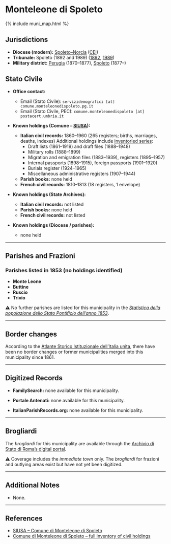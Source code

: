 # Monteleone di Spoleto

{% include muni_map.html %}

## Jurisdictions

* **Diocese (modern):** [Spoleto–Norcia](../dio/spoleto.md) ([CEI](https://www.chiesacattolica.it/annuario-cei/ricerca-parrocchie/))
* **Tribunale:** Spoleto (1892 and 1989) ([1892](https://www.google.it/books/edition/Bollettino_ufficiale_del_Ministero_di_gr/kRXd4t5fK-0C?hl=en&gbpv=1&pg=PA457&printsec=frontcover), [1989](https://www.google.it/books/edition/Gazzetta_ufficiale_della_Repubblica_ital/-Z6nogg-qMQC?hl=en&gbpv=1&pg=RA8-PA38&printsec=frontcover))
* **Military district:** [Perugia](../mil/perugia.md) (1870–1877), [Spoleto](../mil/spoleto.md) (1877–)

## Stato Civile

* **Office contact:**

  * Email (Stato Civile): `servizidemografici [at] comune.monteleonedispoleto.pg.it`
  * Email (Stato Civile, PEC): `comune.monteleonedispoleto [at] postacert.umbria.it`

* **Known holdings (Comune – [SIUSA](https://siusa-archivi.cultura.gov.it/cgi-bin/siusa/pagina.pl?TipoPag=comparc&Chiave=268120)):**
  
  * **Italian civil records:** 1860–1960 (265 registers; births, marriages, deaths, indexes)
    Additional holdings include [inventoried series](https://www.umbriacultura.it/SebinaOpac/resource/stato-civile-anagrafe-leva/SAM9024255?locale=eng&tabDoc=tabcontiene):
    * Draft lists (1861–1919) and draft files (1888–1948)
    * Military rolls (1888–1899)
    * Migration and emigration files (1883–1939), registers (1895–1957)
    * Internal passports (1898–1915), foreign passports (1901–1920)
    * Burials register (1924–1965)
    * Miscellaneous administrative registers (1907–1944)    
  * **Parish books:** none held
  * **French civil records:** 1810–1813 (18 registers, 1 envelope)

* **Known holdings (State Archives):**

  * **Italian civil records:** not listed
  * **Parish books:** none held
  * **French civil records:** not listed

* **Known holdings (Diocese / parishes):**

  * none held

---

## Parishes and Frazioni

### Parishes listed in 1853 (no holdings identified)

* **Monte Leone**
* **Buttine**
* **Ruscio**
* **Trivio**

⚠️ No further parishes are listed for this municipality in the *[Statistica della popolazione dello Stato Pontificio dell’anno 1853](https://www.google.it/books/edition/Statistics_della_popolazione_dello_Stato/v6dCAQAAMAAJ)*.

---

## Border changes

According to the [Atlante Storico Istituzionale dell’Italia unita](http://dati.san.beniculturali.it/asi/local/), there have been no border changes or former municipalities merged into this municipality since 1861.

---

## Digitized Records

* **FamilySearch:** none available for this municipality.

* **Portale Antenati:** none available for this municipality.

* **ItalianParishRecords.org:** none available for this municipality.

---

## Brogliardi

The *brogliardi* for this municipality are available through the [Archivio di Stato di Roma’s digital portal](https://imagoarchiviodistatoroma.cultura.gov.it/Gregoriano/s_brogliardi.php?Provincia=Spoleto&Denominazione=Monte%20Leone).

⚠️ Coverage includes the *immediate town* only. The *brogliardi* for frazioni and outlying areas exist but have not yet been digitized.

---

## Additional Notes

* None.

---

## References

* [SIUSA – Comune di Monteleone di Spoleto](https://siusa-archivi.cultura.gov.it/cgi-bin/siusa/pagina.pl?TipoPag=comparc&Chiave=268120)
* [Comune di Monteleone di Spoleto – full inventory of civil holdings](https://www.umbriacultura.it/SebinaOpac/resource/stato-civile-anagrafe-leva/SAM9024255?locale=eng&tabDoc=tabcontiene)
